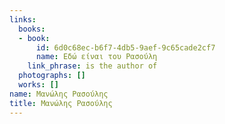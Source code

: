 ```yaml
---
links:
  books:
  - book:
      id: 6d0c68ec-b6f7-4db5-9aef-9c65cade2cf7
      name: Εδώ είναι του Ρασούλη
    link_phrase: is the author of
  photographs: []
  works: []
name: Μανώλης Ρασούλης
title: Μανώλης Ρασούλης
---
```


